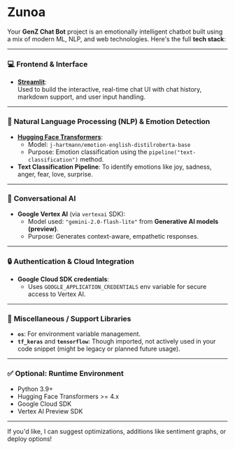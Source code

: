 # Zunoa
Your **GenZ Chat Bot** project is an emotionally intelligent chatbot built using a mix of modern ML, NLP, and web technologies. Here's the full **tech stack**:

---

### 💻 **Frontend & Interface**
- **[Streamlit](https://streamlit.io/)**:  
  Used to build the interactive, real-time chat UI with chat history, markdown support, and user input handling.

---

### 🧠 **Natural Language Processing (NLP) & Emotion Detection**
- **[Hugging Face Transformers](https://huggingface.co/)**:  
  - Model: `j-hartmann/emotion-english-distilroberta-base`  
  - Purpose: Emotion classification using the `pipeline("text-classification")` method.
- **Text Classification Pipeline**: To identify emotions like joy, sadness, anger, fear, love, surprise.

---

### 🤖 **Conversational AI**
- **Google Vertex AI** (via `vertexai` SDK):  
  - Model used: `"gemini-2.0-flash-lite"` from **Generative AI models (preview)**.  
  - Purpose: Generates context-aware, empathetic responses.

---

### 🔒 **Authentication & Cloud Integration**
- **Google Cloud SDK credentials**:  
  - Uses `GOOGLE_APPLICATION_CREDENTIALS` env variable for secure access to Vertex AI.

---

### 🔗 **Miscellaneous / Support Libraries**
- **`os`**: For environment variable management.
- **`tf_keras`** and **`tensorflow`**: Though imported, not actively used in your code snippet (might be legacy or planned future usage).

---

### ✅ Optional: Runtime Environment
- Python 3.9+  
- Hugging Face Transformers >= 4.x  
- Google Cloud SDK  
- Vertex AI Preview SDK  

---

If you'd like, I can suggest optimizations, additions like sentiment graphs, or deploy options!
